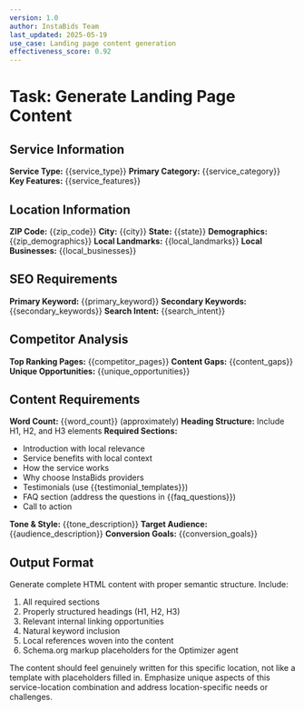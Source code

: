 ```yaml
---
version: 1.0
author: InstaBids Team
last_updated: 2025-05-19
use_case: Landing page content generation
effectiveness_score: 0.92
---
```


# Task: Generate Landing Page Content

## Service Information
**Service Type:** {{service_type}}
**Primary Category:** {{service_category}}
**Key Features:**
{{service_features}}

## Location Information
**ZIP Code:** {{zip_code}}
**City:** {{city}}
**State:** {{state}}
**Demographics:** {{zip_demographics}}
**Local Landmarks:** {{local_landmarks}}
**Local Businesses:** {{local_businesses}}

## SEO Requirements
**Primary Keyword:** {{primary_keyword}}
**Secondary Keywords:**
{{secondary_keywords}}
**Search Intent:** {{search_intent}}

## Competitor Analysis
**Top Ranking Pages:**
{{competitor_pages}}
**Content Gaps:**
{{content_gaps}}
**Unique Opportunities:**
{{unique_opportunities}}

## Content Requirements
**Word Count:** {{word_count}} (approximately)
**Heading Structure:** Include H1, H2, and H3 elements
**Required Sections:**
- Introduction with local relevance
- Service benefits with local context
- How the service works
- Why choose InstaBids providers
- Testimonials (use {{testimonial_templates}})
- FAQ section (address the questions in {{faq_questions}})
- Call to action

**Tone & Style:** {{tone_description}}
**Target Audience:** {{audience_description}}
**Conversion Goals:** {{conversion_goals}}

## Output Format
Generate complete HTML content with proper semantic structure. Include:
1. All required sections
2. Properly structured headings (H1, H2, H3)
3. Relevant internal linking opportunities
4. Natural keyword inclusion
5. Local references woven into the content
6. Schema.org markup placeholders for the Optimizer agent

The content should feel genuinely written for this specific location, not like a template with placeholders filled in. Emphasize unique aspects of this service-location combination and address location-specific needs or challenges.
